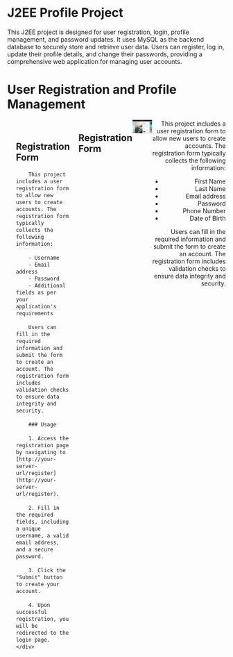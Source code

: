 # J2EE Profile Project

This J2EE project is designed for user registration, login, profile management, and password updates. It uses MySQL as the backend database to securely store and retrieve user data. Users can register, log in, update their profile details, and change their passwords, providing a comprehensive web application for managing user accounts.

# User Registration and Profile Management

<div style="display: flex;">
    <div style="flex: 1;">
        <img src="user-profile/images/register.png" alt="Registration Form" width="300">
    </div>
    <div style="flex: 2; padding: 20px;">
        <h2>Registration Form</h2>

        This project includes a user registration form to allow new users to create accounts. The registration form typically collects the following information:

        - Username
        - Email address
        - Password
        - Additional fields as per your application's requirements

        Users can fill in the required information and submit the form to create an account. The registration form includes validation checks to ensure data integrity and security.

        ### Usage

        1. Access the registration page by navigating to [http://your-server-url/register](http://your-server-url/register).

        2. Fill in the required fields, including a unique username, a valid email address, and a secure password.

        3. Click the "Submit" button to create your account.

        4. Upon successful registration, you will be redirected to the login page.
    </div>
</div>


## Registration Form
<div align="left">
  <img src="user-profile/images/register.png" alt="Registration Form" width="300">
</div>
<div align="right">
This project includes a user registration form to allow new users to create accounts. The registration form typically collects the following information:

- First Name
- Last Name
- Email address
- Password
- Phone Number
- Date of Birth

Users can fill in the required information and submit the form to create an account. The registration form includes validation checks to ensure data integrity and security.
</div>
